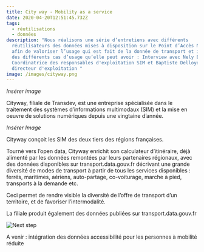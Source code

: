 ```yaml
---
title: City way - Mobility as a service
date: 2020-04-20T12:51:45.732Z
tags:
  - réutilisations
  - données
description: "Nous réalisons une série d’entretiens avec différents
  réutilisateurs des données mises à disposition sur le Point d’Accès National,
  afin de valoriser l’usage qui est fait de la donnée de transport et illustrer
  des différents cas d’usage qu’elle peut avoir : Interview avec Nely Escoffier,
  Coordinatrice des responsables d'exploitation SIM et Baptiste Delloye,
  directeur d'exploitation "
image: /images/cityway.png
---
```

*Insérer image* 

<!--StartFragment-->

Cityway, filiale de Transdev, est une entreprise spécialisée dans le traitement des systèmes d’informations multimodaux (SIM) et la mise en oeuvre de solutions numériques depuis une vingtaine d’année.

<!--EndFragment-->



*Insérer Image* 

<!--StartFragment-->

Cityway conçoit les SIM des deux tiers des régions françaises.

Tourné vers l’open data, Cityway enrichit son calculateur d’itinéraire, déjà alimenté par les données remontées par leurs partenaires régionaux, avec des données disponibles sur transport.data.gouv.fr décrivant une grande diversité de modes de transport à partir de tous les services disponibles : ferrés, maritimes, aériens, auto-partage, co-voiturage, marche à pied, transports à la demande etc.

Ceci permet de rendre visible la diversité de l’offre de transport d’un territoire, et de favoriser l’intermodalité.



La filiale produit également des données publiées sur transport.data.gouv.fr

<!--EndFragment-->



![Next step ](/images/pro_signalisation-temporaire-panneaux-composables-symbole-pointe-de-fleche.jpg)



<!--StartFragment-->

A venir : intégration des données accessibilité pour les personnes à mobilité réduite

<!--EndFragment-->